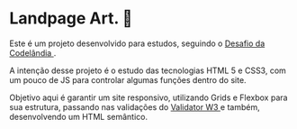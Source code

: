 # Landpage Art. 🎨

Este é um projeto desenvolvido para estudos, seguindo o <a href="https://www.figma.com/file/Yb9IBH56g7T1hdIyZ3BMNO/Desafios---Codel%C3%A2ndia?node-id=93571%3A1385"> Desafio da Codelândia </a>.

A intenção desse projeto é o estudo das tecnologias HTML 5 e CSS3, com um pouco de JS para controlar algumas funções dentro do site.

Objetivo aqui é garantir um site responsivo, utilizando Grids e Flexbox para sua estrutura, passando nas validações do <a href="https://validator.w3.org/nu/#textarea"> Validator W3 </a> e também, desenvolvendo um HTML semântico.
